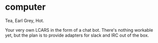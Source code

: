 computer
========

Tea, Earl Grey, Hot.

Your very own LCARS in the form of a chat bot. There's nothing workable yet, but
the plan is to provide adapters for slack and IRC out of the box.

